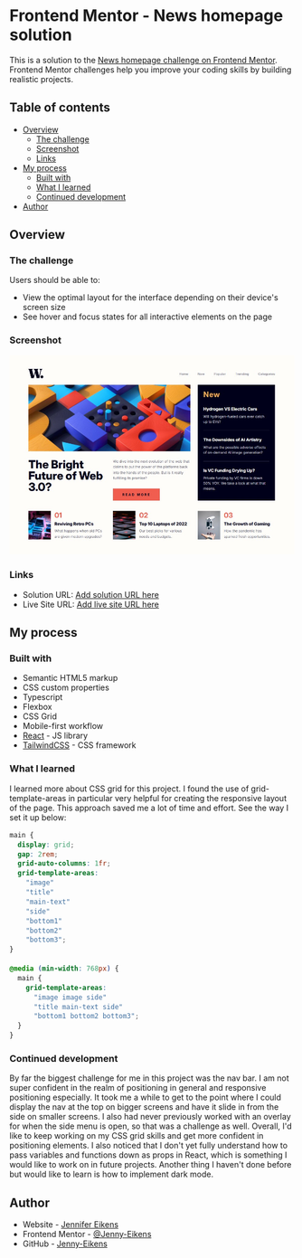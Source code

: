 # Frontend Mentor - News homepage solution

This is a solution to the [News homepage challenge on Frontend Mentor](https://www.frontendmentor.io/challenges/news-homepage-H6SWTa1MFl). Frontend Mentor challenges help you improve your coding skills by building realistic projects.

## Table of contents

- [Overview](#overview)
  - [The challenge](#the-challenge)
  - [Screenshot](#screenshot)
  - [Links](#links)
- [My process](#my-process)
  - [Built with](#built-with)
  - [What I learned](#what-i-learned)
  - [Continued development](#continued-development)
- [Author](#author)

## Overview

### The challenge

Users should be able to:

- View the optimal layout for the interface depending on their device's screen size
- See hover and focus states for all interactive elements on the page

### Screenshot

![Screenshot of desktop design](public/images/Screenshot%20desktop.jpg)

### Links

- Solution URL: [Add solution URL here](https://your-solution-url.com)
- Live Site URL: [Add live site URL here](https://your-live-site-url.com)

## My process

### Built with

- Semantic HTML5 markup
- CSS custom properties
- Typescript
- Flexbox
- CSS Grid
- Mobile-first workflow
- [React](https://reactjs.org/) - JS library
- [TailwindCSS](https://tailwindcss.com/) - CSS framework

### What I learned

I learned more about CSS grid for this project. I found the use of grid-template-areas in particular very helpful for creating the responsive layout of the page. This approach saved me a lot of time and effort. See the way I set it up below:

```css
main {
  display: grid;
  gap: 2rem;
  grid-auto-columns: 1fr;
  grid-template-areas:
    "image"
    "title"
    "main-text"
    "side"
    "bottom1"
    "bottom2"
    "bottom3";
}

@media (min-width: 768px) {
  main {
    grid-template-areas:
      "image image side"
      "title main-text side"
      "bottom1 bottom2 bottom3";
  }
}
```

### Continued development

By far the biggest challenge for me in this project was the nav bar. I am not super confident in the realm of positioning in general and responsive positioning especially. It took me a while to get to the point where I could display the nav at the top on bigger screens and have it slide in from the side on smaller screens. I also had never previously worked with an overlay for when the side menu is open, so that was a challenge as well. Overall, I'd like to keep working on my CSS grid skills and get more confident in positioning elements.
I also noticed that I don't yet fully understand how to pass variables and functions down as props in React, which is something I would like to work on in future projects.
Another thing I haven't done before but would like to learn is how to implement dark mode.

## Author

- Website - [Jennifer Eikens](https://jenny-eikens.github.io/portfolio-page/#projects)
- Frontend Mentor - [@Jenny-Eikens](https://www.frontendmentor.io/profile/Jenny-Eikens)
- GitHub - [Jenny-Eikens](https://github.com/Jenny-Eikens)
